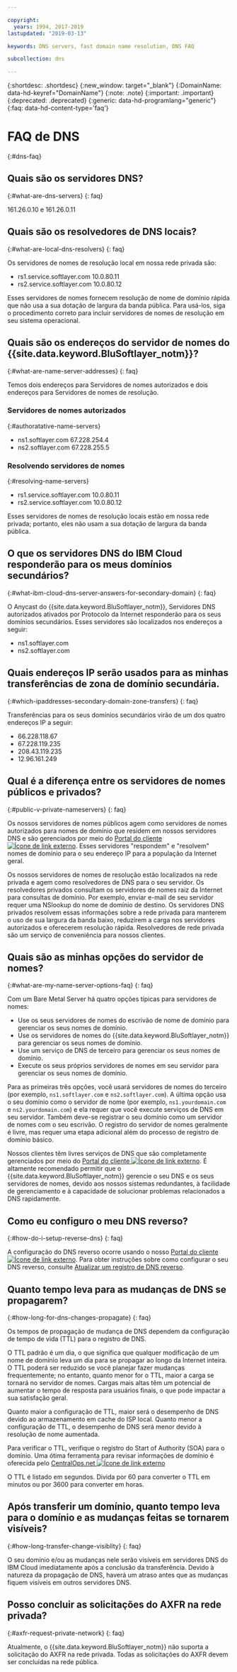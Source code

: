 ```yaml
---

copyright:
  years: 1994, 2017-2019
lastupdated: "2019-03-13"

keywords: DNS servers, fast domain name resolution, DNS FAQ

subcollection: dns

---
```



{:shortdesc: .shortdesc}
{:new_window: target="_blank"}
{:DomainName: data-hd-keyref="DomainName"}
{:note: .note}
{:important: .important}
{:deprecated: .deprecated}
{:generic: data-hd-programlang="generic"}
{:faq: data-hd-content-type='faq'}


# FAQ de DNS
{:#dns-faq}

## Quais são os servidores DNS?
{:#what-are-dns-servers}
{: faq}

161.26.0.10 e 161.26.0.11

## Quais são os resolvedores de DNS locais?
{:#what-are-local-dns-resolvers}
{: faq}

Os servidores de nomes de resolução local em nossa rede privada são:

* rs1.service.softlayer.com 10.0.80.11
* rs2.service.softlayer.com 10.0.80.12

Esses servidores de nomes fornecem resolução de nome de domínio rápida que não usa a sua dotação de largura da banda pública. Para usá-los, siga o procedimento correto para incluir servidores de nomes de resolução em seu sistema operacional.

## Quais são os endereços do servidor de nomes do {{site.data.keyword.BluSoftlayer_notm}}?
{:#what-are-name-server-addresses}
{: faq}

Temos dois endereços para Servidores de nomes autorizados e dois endereços para Servidores de nomes de resolução.

### Servidores de nomes autorizados
{:#authoratative-name-servers}

* ns1.softlayer.com 67.228.254.4
* ns2.softlayer.com 67.228.255.5

### Resolvendo servidores de nomes
{:#resolving-name-servers}

* rs1.service.softlayer.com 10.0.80.11
* rs2.service.softlayer.com 10.0.80.12

Esses servidores de nomes de resolução locais estão em nossa rede privada; portanto, eles não usam a sua dotação de largura da banda pública. 

## O que os servidores DNS do IBM Cloud responderão para os meus domínios secundários?
{:#what-ibm-cloud-dns-server-answers-for-secondary-domain}
{: faq}

O Anycast do {{site.data.keyword.BluSoftlayer_notm}}, Servidores DNS autorizados ativados por Protocolo da Internet responderão para os seus domínios secundários. Esses servidores são localizados nos endereços a seguir:

  * ns1.softlayer.com
  * ns2.softlayer.com
  
## Quais endereços IP serão usados para as minhas transferências de zona de domínio secundária.
{:#which-ipaddresses-secondary-domain-zone-transfers}
{: faq}

Transferências para os seus domínios secundários virão de um dos quatro endereços IP a seguir:

* 66.228.118.67
* 67.228.119.235
* 208.43.119.235
* 12.96.161.249

## Qual é a diferença entre os servidores de nomes públicos e privados?
{:#public-v-private-nameservers}
{: faq}

Os nossos servidores de nomes públicos agem como servidores de nomes autorizados para nomes de domínio que residem em nossos servidores DNS e são gerenciados por meio do [Portal do cliente ![Ícone de link externo](../../icons/launch-glyph.svg "Ícone de link externo")](https://{DomainName}/). Esses servidores "respondem" e "resolvem" nomes de domínio para o seu endereço IP para a população da Internet geral.

Os nossos servidores de nomes de resolução estão localizados na rede privada e agem como resolvedores de DNS para o seu servidor. Os resolvedores privados consultam os servidores de nomes raiz da Internet para consultas de domínio. Por exemplo, enviar e-mail de seu servidor requer uma NSlookup do nome de domínio de destino. Os servidores DNS privados resolvem essas informações sobre a rede privada para manterem o uso de sua largura da banda baixo, reduzirem a carga nos servidores autorizados e oferecerem resolução rápida. Resolvedores de rede privada são um serviço de conveniência para nossos clientes.

## Quais são as minhas opções do servidor de nomes?
{:#what-are-my-name-server-options-faq}
{: faq}

Com um Bare Metal Server há quatro opções típicas para servidores de nomes:

* Use os seus servidores de nomes do escrivão de nome de domínio para gerenciar os seus nomes de domínio.
* Use os servidores de nomes do {{site.data.keyword.BluSoftlayer_notm}} para gerenciar os seus nomes de domínio.
* Use um serviço de DNS de terceiro para gerenciar os seus nomes de domínio.
* Execute os seus próprios servidores de nomes em seu servidor para gerenciar os seus nomes de domínio.

Para as primeiras três opções, você usará servidores de nomes do terceiro (por exemplo, `ns1.softlayer.com` e `ns2.softlayer.com`). A última opção usa o seu domínio como o servidor de nome (por exemplo, `ns1.yourdomain.com` e `ns2.yourdomain.com`) e ela requer que você execute serviços de DNS em seu servidor. Também deve-se registrar o seu domínio como um servidor de nomes com o seu escrivão. O registro do servidor de nomes geralmente é livre, mas requer uma etapa adicional além do processo de registro de domínio básico.

Nossos clientes têm livres serviços de DNS que são completamente gerenciados por meio do [Portal do cliente ![Ícone de link externo](../../icons/launch-glyph.svg "Ícone de link externo")](https://{DomainName}/). É altamente recomendado permitir que o {{site.data.keyword.BluSoftlayer_notm}} gerencie o seu DNS e os seus servidores de nomes, devido aos nossos sistemas redundantes, à facilidade de gerenciamento e à capacidade de solucionar problemas relacionados a DNS rapidamente.

## Como eu configuro o meu DNS reverso?
{:#how-do-i-setup-reverse-dns}
{: faq}

A configuração do DNS reverso ocorre usando o nosso [Portal do cliente ![Ícone de link externo](../../icons/launch-glyph.svg "Ícone de link externo")](https://{DomainName}/). Para obter instruções sobre como configurar o seu DNS reverso, consulte [Atualizar um registro de DNS reverso](/docs/infrastructure/dns?topic=dns-update-a-reverse-dns-record).


## Quanto tempo leva para as mudanças de DNS se propagarem?
{:#how-long-for-dns-changes-propagate}
{: faq}

Os tempos de propagação de mudança de DNS dependem da configuração de tempo de vida (TTL) para o registro de DNS.

O TTL padrão é um dia, o que significa que qualquer modificação de um nome de domínio leva um dia para se propagar ao longo da Internet inteira. O TTL poderá ser reduzido se você planejar fazer mudanças frequentemente; no entanto, quanto menor for o TTL, maior a carga se tornará no servidor de nomes. Cargas mais altas têm um potencial de aumentar o tempo de resposta para usuários finais, o que pode impactar a sua satisfação geral.

Quanto maior a configuração de TTL, maior será o desempenho de DNS devido ao armazenamento em cache do ISP local. Quanto menor a configuração de TTL, o desempenho de DNS será menor devido à resolução de nome aumentada.

Para verificar o TTL, verifique o registro do Start of Authority (SOA) para o domínio. Uma ótima ferramenta para revisar informações de domínio é oferecida pelo [CentralOps.net ![Ícone de link externo](../../icons/launch-glyph.svg "Ícone de link externo")](http://centralops.net/co/)

O TTL é listado em segundos. Divida por 60 para converter o TTL em minutos ou por 3600 para converter em horas.


## Após transferir um domínio, quanto tempo leva para o domínio e as mudanças feitas se tornarem visíveis?
{:#how-long-transfer-change-visiblity}
{: faq}

O seu domínio e/ou as mudanças nele serão visíveis em servidores DNS do IBM Cloud imediatamente após a conclusão da transferência. Devido à natureza da propagação de DNS, haverá um atraso antes que as mudanças fiquem visíveis em outros servidores DNS.

## Posso concluir as solicitações do AXFR na rede privada?
{:#axfr-request-private-network}
{: faq}

Atualmente, o {{site.data.keyword.BluSoftlayer_notm}} não suporta a solicitação do AXFR na rede privada. Todas as solicitações do AXFR devem ser concluídas na rede pública.
